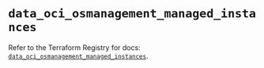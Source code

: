 # `data_oci_osmanagement_managed_instances`

Refer to the Terraform Registry for docs: [`data_oci_osmanagement_managed_instances`](https://registry.terraform.io/providers/oracle/oci/6.18.0/docs/data-sources/osmanagement_managed_instances).
